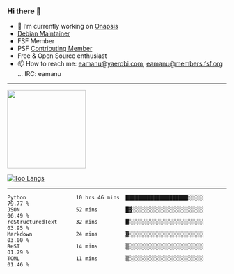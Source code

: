 ### Hi there 👋


- 🔭 I’m currently working on [Onapsis](http://onapsis.com)
- [Debian Maintainer](https://qa.debian.org/developer.php?login=eamanu%40yaerobi.com)
- FSF Member
- PSF [Contributing Member](https://www.python.org/psf/membership/#what-membership-classes-are-there)
- Free & Open Source enthusiast 
- 📫 How to reach me: eamanu@yaerobi.com, eamanu@members.fsf.org ... IRC: eamanu

---

<img height="180em" src="https://github-readme-stats.vercel.app/api?theme=dark&username=eamanu&show_icons=true&hide_border=true&&count_private=true&include_all_commits=true" />

[![Top Langs](https://github-readme-stats.vercel.app/api/top-langs/?theme=dark&username=eamanu&layout=compact)](https://github.com/anuraghazra/github-readme-stats)

---

<!--START_SECTION:waka-->

```text
Python                10 hrs 46 mins  ████████████████████░░░░░   79.77 %
JSON                  52 mins         █▓░░░░░░░░░░░░░░░░░░░░░░░   06.49 %
reStructuredText      32 mins         █░░░░░░░░░░░░░░░░░░░░░░░░   03.95 %
Markdown              24 mins         ▓░░░░░░░░░░░░░░░░░░░░░░░░   03.00 %
ReST                  14 mins         ▒░░░░░░░░░░░░░░░░░░░░░░░░   01.79 %
TOML                  11 mins         ▒░░░░░░░░░░░░░░░░░░░░░░░░   01.46 %
```

<!--END_SECTION:waka-->

